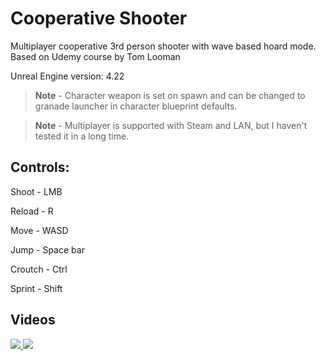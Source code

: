 # Cooperative Shooter

Multiplayer cooperative 3rd person shooter with wave based hoard mode. Based on Udemy course by Tom Looman

Unreal Engine version: 4.22

> **Note** - Character weapon is set on spawn and can be changed to granade launcher in character blueprint defaults.

> **Note** - Multiplayer is supported with Steam and LAN, but I haven't tested it in a long time.

## Controls:

Shoot - LMB

Reload - R

Move - WASD

Jump - Space bar

Croutch - Ctrl

Sprint - Shift


## Videos
<a width=48% align="left" href="https://youtu.be/lyFGQ5qyIio" target="_blank">
 <img src="https://img.youtube.com/vi/lyFGQ5qyIio/hqdefault.jpg">
</a>

<a width=48% align="right" href="https://youtu.be/JkUG-Sr8t_g">
 <img src="https://img.youtube.com/vi/JkUG-Sr8t_g/hqdefault.jpg">
</a>
